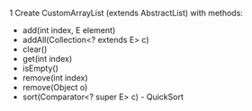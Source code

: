 1  Create CustomArrayList (extends AbstractList) with methods:
 - add(int index, E element)
 - addAll(Collection<? extends E> c)
 - clear()
 - get(int index)
 - isEmpty()
 - remove(int index)
 - remove(Object o)
 - sort(Comparator<? super E> c) - QuickSort

   
